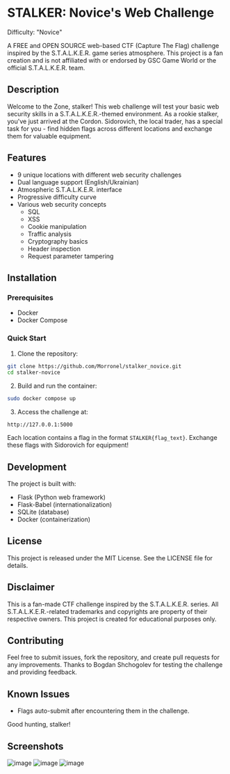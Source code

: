 # STALKER: Novice's Web Challenge
Difficulty: "Novice"

A FREE and OPEN SOURCE web-based CTF (Capture The Flag) challenge inspired by the S.T.A.L.K.E.R. game series atmosphere. This project is a fan creation and is not affiliated with or endorsed by GSC Game World or the official S.T.A.L.K.E.R. team.

## Description
Welcome to the Zone, stalker! This web challenge will test your basic web security skills in a S.T.A.L.K.E.R.-themed environment. As a rookie stalker, you've just arrived at the Cordon. Sidorovich, the local trader, has a special task for you - find hidden flags across different locations and exchange them for valuable equipment.

## Features
- 9 unique locations with different web security challenges
- Dual language support (English/Ukrainian)
- Atmospheric S.T.A.L.K.E.R. interface
- Progressive difficulty curve
- Various web security concepts
  - SQL
  - XSS
  - Cookie manipulation
  - Traffic analysis
  - Cryptography basics
  - Header inspection
  - Request parameter tampering

## Installation

### Prerequisites
- Docker
- Docker Compose

### Quick Start
1. Clone the repository:
```bash
git clone https://github.com/Morronel/stalker_novice.git
cd stalker-novice
```

2. Build and run the container:
```bash
sudo docker compose up
```

3. Access the challenge at:
```
http://127.0.0.1:5000
```

Each location contains a flag in the format `STALKER{flag_text}`. Exchange these flags with Sidorovich for equipment!

## Development
The project is built with:
- Flask (Python web framework)
- Flask-Babel (internationalization)
- SQLite (database)
- Docker (containerization)

## License
This project is released under the MIT License. See the LICENSE file for details.

## Disclaimer
This is a fan-made CTF challenge inspired by the S.T.A.L.K.E.R. series. All S.T.A.L.K.E.R.-related trademarks and copyrights are property of their respective owners. This project is created for educational purposes only.

## Contributing
Feel free to submit issues, fork the repository, and create pull requests for any improvements. Thanks to Bogdan Shchogolev for testing the challenge and providing feedback.

## Known Issues
- Flags auto-submit after encountering them in the challenge.

Good hunting, stalker! 

## Screenshots
![image](https://github.com/user-attachments/assets/b61d8b93-3593-421f-b28a-6ab1da9bce00)
![image](https://github.com/user-attachments/assets/85ff34dc-db82-4976-8d8d-ace6ac7c0de2)
![image](https://github.com/user-attachments/assets/dffb5484-3398-4436-932a-fa357f377f96)

